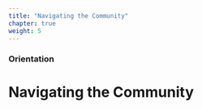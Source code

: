 ```yaml
---
title: "Navigating the Community"
chapter: true
weight: 5
---
```


### Orientation

# Navigating the Community
